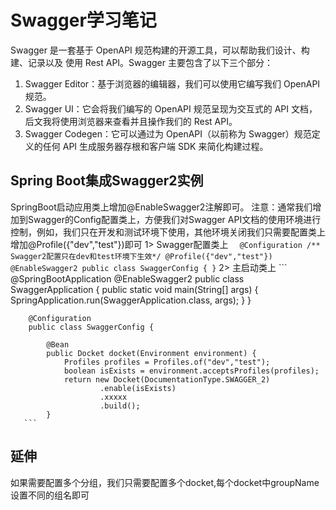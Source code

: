 # Swagger学习笔记
Swagger 是一套基于 OpenAPI 规范构建的开源工具，可以帮助我们设计、构建、记录以及
使用 Rest API。Swagger 主要包含了以下三个部分：
   1. Swagger Editor：基于浏览器的编辑器，我们可以使用它编写我们 OpenAPI 规范。
   2. Swagger UI：它会将我们编写的 OpenAPI 规范呈现为交互式的 API 文档，
      后文我将使用浏览器来查看并且操作我们的 Rest API。
   3. Swagger Codegen：它可以通过为 OpenAPI（以前称为 Swagger）规范定义的任何
      API 生成服务器存根和客户端 SDK 来简化构建过程。

## Spring Boot集成Swagger2实例
SpringBoot启动应用类上增加@EnableSwagger2注解即可。
注意：通常我们增加到Swagger的Config配置类上，方便我们对Swagger API文档的使用环境进行控制，例如，我们只在开发和测试环境下使用，其他环境关闭我们只需要配置类上增加@Profile({"dev","test"})即可
    1> Swagger配置类上
       ```  
        @Configuration
        /** Swagger2配置只在dev和test环境下生效*/
        @Profile({"dev","test"})
        @EnableSwagger2
        public class SwaggerConfig {
        }
       ```
    2> 主启动类上
       ```  
       @SpringBootApplication
        @EnableSwagger2
        public class SwaggerApplication {
            public static void main(String[] args) {
                SpringApplication.run(SwaggerApplication.class, args);
            }
        }

        @Configuration
        public class SwaggerConfig {
    
            @Bean
            public Docket docket(Environment environment) {
                Profiles profiles = Profiles.of("dev","test");
                boolean isExists = environment.acceptsProfiles(profiles);
                return new Docket(DocumentationType.SWAGGER_2)
                        .enable(isExists)
                        .xxxxx
                        .build();
            }
       ```
## 延伸
如果需要配置多个分组，我们只需要配置多个docket,每个docket中groupName设置不同的组名即可
